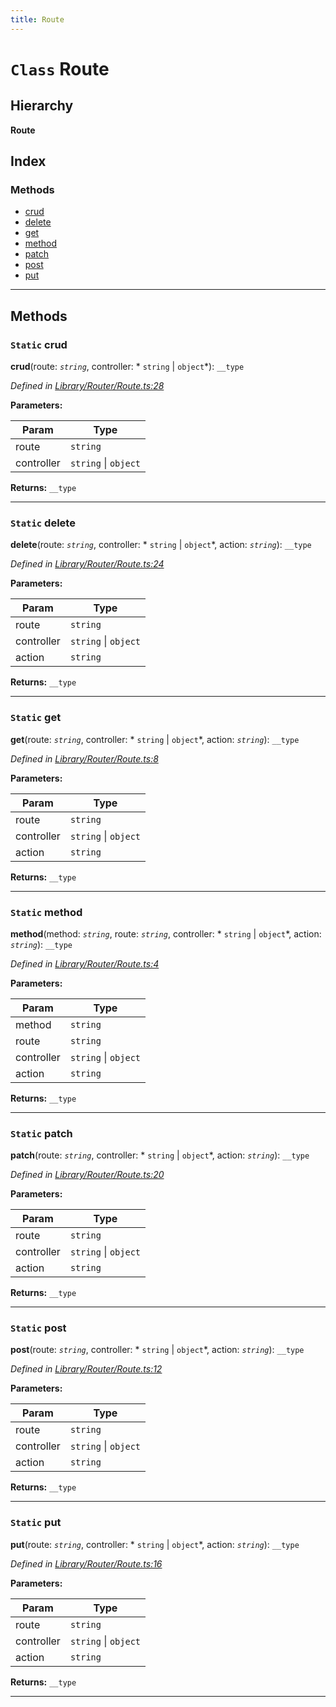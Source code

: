 ```yaml
---
title: Route
---
```


# `Class` Route

## Hierarchy

**Route**

## Index

### Methods

* [crud](route#crud)
* [delete](route#delete)
* [get](route#get)
* [method](route#method)
* [patch](route#patch)
* [post](route#post)
* [put](route#put)

---

## Methods

<a id="crud"></a>

### `Static` crud

**crud**(route: *`string`*, controller: * `string` &#124; `object`*): `__type`

*Defined in [Library/Router/Route.ts:28](https://github.com/Rawphs/stix/blob/f097835/src/Library/Router/Route.ts#L28)*

**Parameters:**

| Param | Type |
| ------ | ------ |
| route | `string` |
| controller |  `string` &#124; `object`|

**Returns:** `__type`

___
<a id="delete"></a>

### `Static` delete

**delete**(route: *`string`*, controller: * `string` &#124; `object`*, action: *`string`*): `__type`

*Defined in [Library/Router/Route.ts:24](https://github.com/Rawphs/stix/blob/f097835/src/Library/Router/Route.ts#L24)*

**Parameters:**

| Param | Type |
| ------ | ------ |
| route | `string` |
| controller |  `string` &#124; `object`|
| action | `string` |

**Returns:** `__type`

___
<a id="get"></a>

### `Static` get

**get**(route: *`string`*, controller: * `string` &#124; `object`*, action: *`string`*): `__type`

*Defined in [Library/Router/Route.ts:8](https://github.com/Rawphs/stix/blob/f097835/src/Library/Router/Route.ts#L8)*

**Parameters:**

| Param | Type |
| ------ | ------ |
| route | `string` |
| controller |  `string` &#124; `object`|
| action | `string` |

**Returns:** `__type`

___
<a id="method"></a>

### `Static` method

**method**(method: *`string`*, route: *`string`*, controller: * `string` &#124; `object`*, action: *`string`*): `__type`

*Defined in [Library/Router/Route.ts:4](https://github.com/Rawphs/stix/blob/f097835/src/Library/Router/Route.ts#L4)*

**Parameters:**

| Param | Type |
| ------ | ------ |
| method | `string` |
| route | `string` |
| controller |  `string` &#124; `object`|
| action | `string` |

**Returns:** `__type`

___
<a id="patch"></a>

### `Static` patch

**patch**(route: *`string`*, controller: * `string` &#124; `object`*, action: *`string`*): `__type`

*Defined in [Library/Router/Route.ts:20](https://github.com/Rawphs/stix/blob/f097835/src/Library/Router/Route.ts#L20)*

**Parameters:**

| Param | Type |
| ------ | ------ |
| route | `string` |
| controller |  `string` &#124; `object`|
| action | `string` |

**Returns:** `__type`

___
<a id="post"></a>

### `Static` post

**post**(route: *`string`*, controller: * `string` &#124; `object`*, action: *`string`*): `__type`

*Defined in [Library/Router/Route.ts:12](https://github.com/Rawphs/stix/blob/f097835/src/Library/Router/Route.ts#L12)*

**Parameters:**

| Param | Type |
| ------ | ------ |
| route | `string` |
| controller |  `string` &#124; `object`|
| action | `string` |

**Returns:** `__type`

___
<a id="put"></a>

### `Static` put

**put**(route: *`string`*, controller: * `string` &#124; `object`*, action: *`string`*): `__type`

*Defined in [Library/Router/Route.ts:16](https://github.com/Rawphs/stix/blob/f097835/src/Library/Router/Route.ts#L16)*

**Parameters:**

| Param | Type |
| ------ | ------ |
| route | `string` |
| controller |  `string` &#124; `object`|
| action | `string` |

**Returns:** `__type`

___

